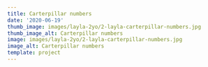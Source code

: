 ```yaml
---
title: Carterpillar numbers
date: '2020-06-19'
thumb_image: images/layla-2yo/2-layla-carterpillar-numbers.jpg
thumb_image_alt: Carterpillar numbers
image: images/layla-2yo/2-layla-carterpillar-numbers.jpg
image_alt: Carterpillar numbers
template: project
---
```

